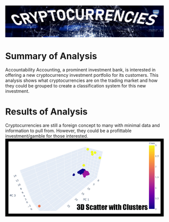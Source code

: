 ![Title Image](Resources/title_image.jpg)


# Summary of Analysis
Accountability Accounting, a prominent investment bank, is interested in offering a new cryptocurrency investment portfolio for its customers. This analysis shows what cryptocurrencies are on the trading market and how they could be grouped to create a classification system for this new investment.

# Results of Analysis
Cryptocurrencies are still a foreign concept to many with minimal data and information to pull from. However, they could be a profittable investment/gamble for those interested.
![3D Scatter](Resources/3d_scatter.jpg)
